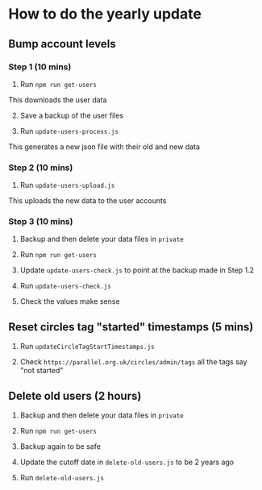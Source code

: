 # How to do the yearly update

## Bump account levels 

### Step 1 (10 mins)

1) Run `npm run get-users`

This downloads the user data

2) Save a backup of the user files

3) Run `update-users-process.js`

This generates a new json file with their old and new data

### Step 2  (10 mins)

1) Run `update-users-upload.js`

This uploads the new data to the user accounts


### Step 3 (10 mins)

1) Backup and then delete your data files in `private`

2) Run `npm run get-users`

3) Update `update-users-check.js` to point at the backup made in Step 1.2

4) Run `update-users-check.js`

5) Check the values make sense

## Reset circles tag "started" timestamps (5 mins)

1) Run `updateCircleTagStartTimestamps.js`

2) Check `https://parallel.org.uk/circles/admin/tags` all the tags say "not started"

## Delete old users (2 hours)

1) Backup and then delete your data files in `private`

2) Run `npm run get-users`

3) Backup again to be safe

4) Update the cutoff date in `delete-old-users.js` to be 2 years ago

5) Run `delete-old-users.js`
